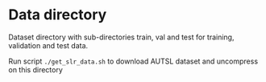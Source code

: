 # Data directory

Dataset directory with sub-directories train, val and test for training, validation and test data.

Run script ``` ./get_slr_data.sh ``` to download AUTSL dataset and uncompress on this directory